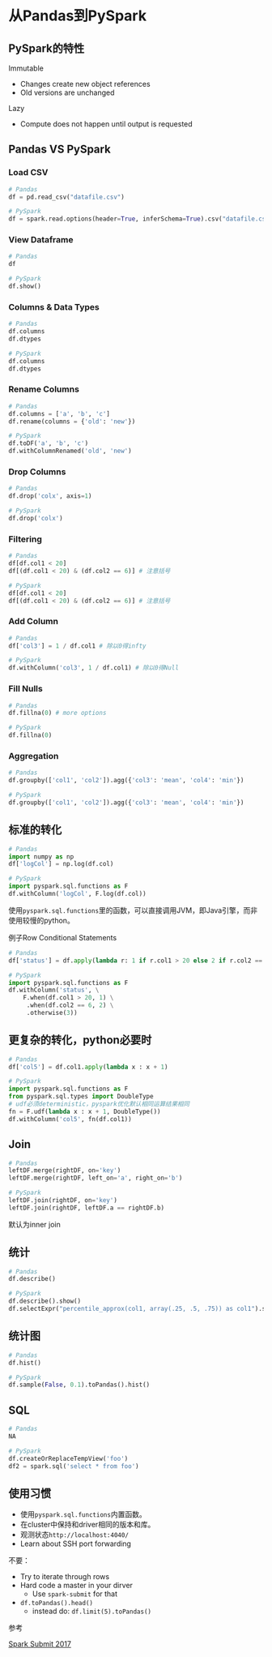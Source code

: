 # 从Pandas到PySpark


## PySpark的特性

Immutable

* Changes create new object references
* Old versions are unchanged

Lazy

* Compute does not happen until output is requested

## Pandas VS PySpark

### Load CSV

```python
# Pandas
df = pd.read_csv("datafile.csv")

# PySpark
df = spark.read.options(header=True, inferSchema=True).csv("datafile.csv")
```

### View Dataframe

```python
# Pandas
df

# PySpark
df.show()
```

### Columns & Data Types

```python
# Pandas
df.columns
df.dtypes

# PySpark
df.columns
df.dtypes
```

### Rename Columns

```python
# Pandas
df.columns = ['a', 'b', 'c']
df.rename(columns = {'old': 'new'})

# PySpark
df.toDF('a', 'b', 'c')
df.withColumnRenamed('old', 'new')
```

### Drop Columns

```python
# Pandas
df.drop('colx', axis=1)

# PySpark
df.drop('colx')
```

### Filtering

```python
# Pandas
df[df.col1 < 20]
df[(df.col1 < 20) & (df.col2 == 6)] # 注意括号

# PySpark
df[df.col1 < 20]
df[(df.col1 < 20) & (df.col2 == 6)] # 注意括号
```

### Add Column

```python
# Pandas
df['col3'] = 1 / df.col1 # 除以0得infty

# PySpark
df.withColumn('col3', 1 / df.col1) # 除以0得Null
```

### Fill Nulls

```python
# Pandas
df.fillna(0) # more options

# PySpark
df.fillna(0)
```

### Aggregation

```python
# Pandas
df.groupby(['col1', 'col2']).agg({'col3': 'mean', 'col4': 'min'})

# PySpark
df.groupby(['col1', 'col2']).agg({'col3': 'mean', 'col4': 'min'})
```

## 标准的转化

```python
# Pandas
import numpy as np
df['logCol'] = np.log(df.col)

# PySpark
import pyspark.sql.functions as F
df.withColumn('logCol', F.log(df.col))
```

使用`pyspark.sql.functions`里的函数，可以直接调用JVM，即Java引擎，而非使用较慢的python。


例子Row Conditional Statements

```python
# Pandas
df['status'] = df.apply(lambda r: 1 if r.col1 > 20 else 2 if r.col2 == 6 else 3, axis=1)

# PySpark
import pyspark.sql.functions as F
df.withColumn('status', \
	F.when(df.col1 > 20, 1) \
	 .when(df.col2 == 6, 2) \
	 .otherwise(3))
```

## 更复杂的转化，python必要时

```python
# Pandas
df['col5'] = df.col1.apply(lambda x : x + 1)

# PySpark
import pyspark.sql.functions as F
from pyspark.sql.types import DoubleType
# udf必须deterministic，pyspark优化默认相同运算结果相同
fn = F.udf(lambda x : x + 1, DoubleType())
df.withColumn('col5', fn(df.col1))
```

## Join

```python
# Pandas
leftDF.merge(rightDF, on='key')
leftDF.merge(rightDF, left_on='a', right_on='b')

# PySpark
leftDF.join(rightDF, on='key')
leftDF.join(rightDF, leftDF.a == rightDF.b)
```

默认为inner join

## 统计

```python
# Pandas
df.describe()

# PySpark
df.describe().show()
df.selectExpr("percentile_approx(col1, array(.25, .5, .75)) as col1").show()
```

## 统计图

```python
# Pandas
df.hist()

# PySpark
df.sample(False, 0.1).toPandas().hist()
```

## SQL

```python
# Pandas
NA

# PySpark
df.createOrReplaceTempView('foo')
df2 = spark.sql('select * from foo')
```

## 使用习惯

* 使用`pyspark.sql.functions`内置函数。
* 在cluster中保持和driver相同的版本和库。
* 观测状态`http://localhost:4040/`
* Learn about SSH port forwarding

不要：

* Try to iterate through rows
* Hard code a master in your dirver
	* Use `spark-submit` for that
* `df.toPandas().head()`
	* instead do: `df.limit(5).toPandas()`


参考

[Spark Submit 2017](https://youtu.be/XrpSRCwISdk)













